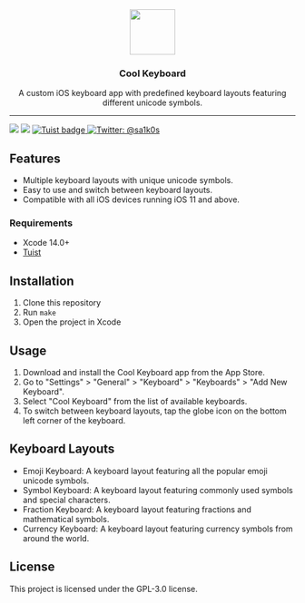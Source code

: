 <div align="center">
  <a href="https://github.com/Saik0s/Whisperboard">
    <img src="App/Resources/Assets.xcassets/AppIcon.appiconset/ios-marketing.png" width="80">
  </a>

  <h3 align="center">Cool Keyboard</h3>

  <p align="center">
    A custom iOS keyboard app with predefined keyboard layouts featuring different unicode symbols.
  </p>
</div>
<hr />

<div align="center">
</div>
<p>
    <img src="https://img.shields.io/badge/License-GPL3-blue.svg" />
    <img src="https://img.shields.io/badge/Platforms-iOS-3876D3.svg" />
    <a href="https://tuist.io">
        <img src="https://img.shields.io/badge/Powered%20by-Tuist-blue" alt="Tuist badge" />
    </a>
    <a href="https://twitter.com/sa1k0s">
        <img src="https://img.shields.io/badge/Contact-@sa1k0s-purple.svg?style=flat" alt="Twitter: @sa1k0s" />
    </a>
</p>

## Features
- Multiple keyboard layouts with unique unicode symbols.
- Easy to use and switch between keyboard layouts.
- Compatible with all iOS devices running iOS 11 and above.

### Requirements
- Xcode 14.0+
- [Tuist](https://github.com/tuist/tuist)

## Installation
1. Clone this repository
2. Run `make`
3. Open the project in Xcode

## Usage
1. Download and install the Cool Keyboard app from the App Store.
2. Go to "Settings" > "General" > "Keyboard" > "Keyboards" > "Add New Keyboard".
3. Select "Cool Keyboard" from the list of available keyboards.
4. To switch between keyboard layouts, tap the globe icon on the bottom left corner of the keyboard.

## Keyboard Layouts
- Emoji Keyboard: A keyboard layout featuring all the popular emoji unicode symbols.
- Symbol Keyboard: A keyboard layout featuring commonly used symbols and special characters.
- Fraction Keyboard: A keyboard layout featuring fractions and mathematical symbols.
- Currency Keyboard: A keyboard layout featuring currency symbols from around the world.

## License
This project is licensed under the GPL-3.0 license.
